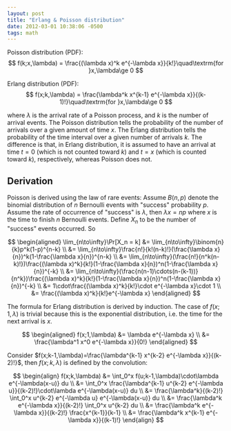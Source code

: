 ```yaml
---
layout: post
title: "Erlang & Poisson distribution"
date: 2012-03-01 10:38:06 -0500
tags: math
---
```

Poisson distribution (PDF):
$$
f(k;x,\lambda) = \frac{(\lambda x)^k e^{-\lambda x}}{k!}\quad\textrm{for }x,\lambda\ge 0
$$

Erlang distribution (PDF):
$$
f(x;k,\lambda) = \frac{\lambda^k x^{k-1} e^{-\lambda x}}{(k-1)!}\quad\textrm{for }x,\lambda\ge 0
$$

where $\lambda$ is the arrival rate of a Poisson process, and $k$ is the number
of arrival events. The Poisson distribution tells the probability of the number
of arrivals over a given amount of time $x$. The Erlang distribution tells the
probability of the time interval over a given number of arrivals $k$. The
difference is that, in Erlang distribution, it is assumed to have an arrival at
time $t=0$ (which is not counted toward $k$) and $t=x$ (which is counted toward
$k$), respectively, whereas Poisson does not.

## Derivation

Poisson is derived using the law of rare events: Assume $B(n,p)$ denote the
binomial distribution of $n$ Bernoulli events with "success" probability $p$.
Assume the rate of occurrence of "success" is $\lambda$, then $\lambda x = np$
where $x$ is the time to finish $n$ Bernoulli events. Define $X_n$ to be the
number of "success" events occurred. So

$$
\begin{aligned}
\lim_{n\to\infty}\Pr[X_n = k]
&= \lim_{n\to\infty}\binom{n}{k}p^k(1-p)^{n-k} \\
&= \lim_{n\to\infty}\frac{n!}{k!(n-k)!}(\frac{\lambda x}{n})^k(1-\frac{\lambda x}{n})^{n-k} \\
&= \lim_{n\to\infty}(\frac{n!}{n^k(n-k)!})\frac{(\lambda x)^k}{k!}(1-\frac{\lambda x}{n})^n(1-\frac{\lambda x}{n})^{-k} \\
&= \lim_{n\to\infty}(\frac{n(n-1)\cdots(n-(k-1))}{n^k})\frac{(\lambda x)^k}{k!}(1-\frac{\lambda x}{n})^n(1-\frac{\lambda x}{n})^{-k} \\
&= 1\cdot\frac{(\lambda x)^k}{k!}\cdot e^{-\lambda x}\cdot 1 \\
&= \frac{(\lambda x)^k}{k!}e^{-\lambda x}
\end{aligned}
$$

The formula for Erlang distribution is derived by induction. The case of
$f(x;1,\lambda)$ is trivial because this is the exponential distribution, i.e.
the time for the next arrival is $x$.

$$
\begin{aligned}
f(x;1,\lambda) &= \lambda e^{-\lambda x}  \\
&= \frac{\lambda^1 x^0 e^{-\lambda x}}{0!}
\end{aligned}
$$

Consider $f(x;k-1,\lambda)=\frac{\lambda^{k-1} x^{k-2} e^{-\lambda x}}{(k-2)!}$,
then $f(x;k,\lambda)$ is defined by the convolution:

$$
\begin{align}
f(x;k,\lambda)
&= \int_0^x f(u;k-1,\lambda)\cdot\lambda e^{-\lambda(x-u)} du \\
&= \int_0^x \frac{\lambda^{k-1} u^{k-2} e^{-\lambda u}}{(k-2)!}\cdot\lambda e^{-\lambda(x-u)} du \\
&= \frac{\lambda^k}{(k-2)!} \int_0^x u^{k-2} e^{-\lambda u} e^{-\lambda(x-u)} du \\
&= \frac{\lambda^k e^{-\lambda x}}{(k-2)!} \int_0^x u^{k-2} du \\
&= \frac{\lambda^k e^{-\lambda x}}{(k-2)!} \frac{x^{k-1}}{k-1} \\
&= \frac{\lambda^k x^{k-1} e^{-\lambda x}}{(k-1)!}
\end{align}
$$

